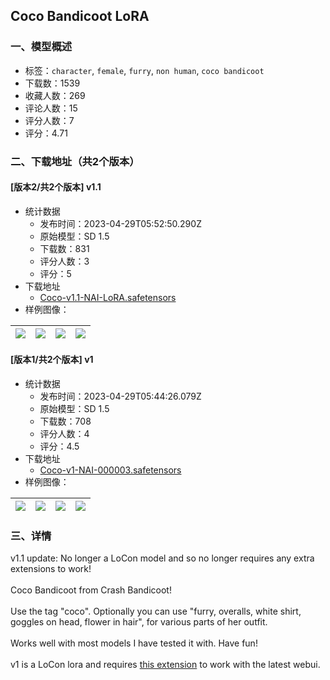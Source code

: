 ## Coco Bandicoot LoRA
### 一、模型概述

- 标签：`character`, `female`, `furry`, `non human`, `coco bandicoot`
- 下载数：1539
- 收藏人数：269
- 评论人数：15
- 评分人数：7
- 评分：4.71

### 二、下载地址（共2个版本）

#### [版本2/共2个版本] v1.1

- 统计数据
  - 发布时间：2023-04-29T05:52:50.290Z
  - 原始模型：SD 1.5
  - 下载数：831
  - 评分人数：3
  - 评分：5
- 下载地址
  - [Coco-v1.1-NAI-LoRA.safetensors](https://civitai.com/api/download/models/57895)
- 样例图像：

| <img src="https://image.civitai.com/xG1nkqKTMzGDvpLrqFT7WA/8706a9d4-0116-44c1-8c24-7a68df506200/width=450/629433.jpeg" /> | <img src="https://image.civitai.com/xG1nkqKTMzGDvpLrqFT7WA/0bdbf96e-27b5-4868-cfc0-082dad8a8b00/width=450/629425.jpeg" /> | <img src="https://image.civitai.com/xG1nkqKTMzGDvpLrqFT7WA/14780fdd-e80f-4114-5a9c-789fe65fab00/width=450/629422.jpeg" /> | <img src="https://image.civitai.com/xG1nkqKTMzGDvpLrqFT7WA/73942038-d42f-44a8-1c16-4ecabe086700/width=450/629427.jpeg" /> |
| ---- | ---- | ---- | ---- |

#### [版本1/共2个版本] v1

- 统计数据
  - 发布时间：2023-04-29T05:44:26.079Z
  - 原始模型：SD 1.5
  - 下载数：708
  - 评分人数：4
  - 评分：4.5
- 下载地址
  - [Coco-v1-NAI-000003.safetensors](https://civitai.com/api/download/models/39005)
- 样例图像：

| <img src="https://image.civitai.com/xG1nkqKTMzGDvpLrqFT7WA/b53a23e5-6b90-4400-598c-8a71b13f4200/width=450/431839.jpeg" /> | <img src="https://image.civitai.com/xG1nkqKTMzGDvpLrqFT7WA/3eafdf42-e587-495a-86e9-4f1fe6281500/width=450/431843.jpeg" /> | <img src="https://image.civitai.com/xG1nkqKTMzGDvpLrqFT7WA/d806a7d0-2e59-48bd-4f6b-1d2d7e48ab00/width=450/431842.jpeg" /> | <img src="https://image.civitai.com/xG1nkqKTMzGDvpLrqFT7WA/354e9b9b-6cf4-4038-f61e-cab9ac538200/width=450/431838.jpeg" /> |
| ---- | ---- | ---- | ---- |


### 三、详情
<p>v1.1 update: No longer a LoCon model and so no longer requires any extra extensions to work!<br /><br />Coco Bandicoot from Crash Bandicoot!<br /><br />Use the tag "coco". Optionally you can use "furry, overalls, white shirt, goggles on head, flower in hair", for various parts of her outfit.<br /><br />Works well with most models I have tested it with. Have fun!<br /><br />v1 is a LoCon lora and requires <a target="_blank" rel="ugc" href="https://github.com/KohakuBlueleaf/a1111-sd-webui-locon">this extension</a> to work with the latest webui.<br /></p>
